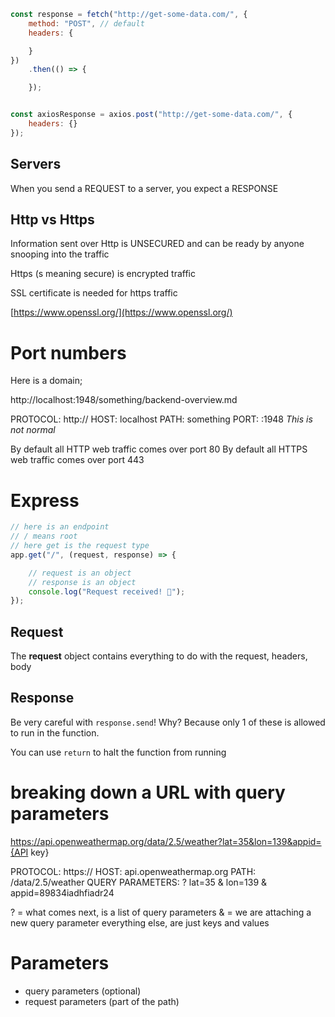 ```js
const response = fetch("http://get-some-data.com/", {
    method: "POST", // default
    headers: {

    }
})
    .then(() => {

    });


const axiosResponse = axios.post("http://get-some-data.com/", {
    headers: {}
});
```

## Servers

When you send a REQUEST to a server, you expect a RESPONSE

## Http vs Https

Information sent over Http is UNSECURED and can be ready by anyone snooping into the traffic

Https (s meaning secure) is encrypted traffic

SSL certificate is needed for https traffic

[https://www.openssl.org/](https://www.openssl.org/)

# Port numbers

Here is a domain;

http://localhost:1948/something/backend-overview.md

PROTOCOL: http://
HOST: localhost
PATH: something
PORT: :1948 _This is not normal_

By default all HTTP web traffic comes over port 80
By default all HTTPS web traffic comes over port 443


# Express

```js
// here is an endpoint
// / means root
// here get is the request type
app.get("/", (request, response) => {

    // request is an object
    // response is an object
    console.log("Request received! 🥸");
});
```

## Request

The **request** object contains everything to do with the request, headers, body

## Response

Be very careful with `response.send`! Why? Because only 1 of these is allowed to run in the function.

You can use `return` to halt the function from running


# breaking down a URL with query parameters

https://api.openweathermap.org/data/2.5/weather?lat=35&lon=139&appid={API key}

PROTOCOL: https://
HOST: api.openweathermap.org
PATH: /data/2.5/weather
QUERY PARAMETERS: ? lat=35 & lon=139 & appid=89834iadhfiadr24

? = what comes next, is a list of query parameters
& = we are attaching a new query parameter
everything else, are just keys and values

# Parameters

- query parameters (optional)
- request parameters (part of the path)


